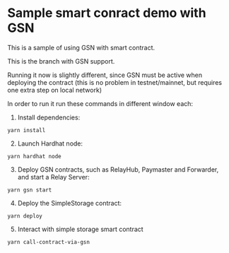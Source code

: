 # Sample smart conract demo with GSN 

This is a sample of using GSN with smart contract.

This is the branch with GSN support.

Running it now is slightly different, since GSN must be active when deploying the contract
(this is no problem in testnet/mainnet, but requires one extra step on local network)

In order to run it run these commands in different window each:

1. Install dependencies:
```
yarn install
```

2. Launch Hardhat node:
```
yarn hardhat node
```

3. Deploy GSN contracts, such as RelayHub, Paymaster and Forwarder, and start a Relay Server:
```
yarn gsn start
```

4. Deploy the SimpleStorage contract:
```
yarn deploy
```

5. Interact with simple storage smart contract
```
yarn call-contract-via-gsn
```
